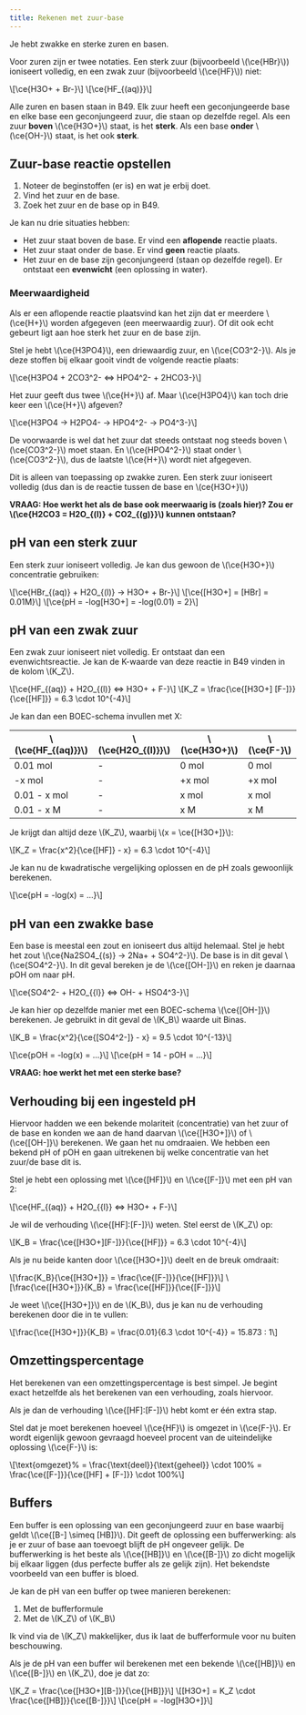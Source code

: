 ```yaml
---
title: Rekenen met zuur-base
---
```


Je hebt zwakke en sterke zuren en basen.

Voor zuren zijn er twee notaties. Een sterk zuur (bijvoorbeeld \\(\ce{HBr}\\)) ioniseert volledig, en een zwak zuur (bijvoorbeeld \\(\ce{HF}\\)) niet:

\\[\ce{H3O+ + Br-}\\]
\\[\ce{HF_{(aq)}}\\]

Alle zuren en basen staan in B49. Elk zuur heeft een geconjungeerde base en elke base een geconjungeerd zuur, die staan op dezelfde regel. Als een zuur **boven** \\(\ce{H3O+}\\) staat, is het **sterk**. Als een base **onder** \\(\ce{OH-}\\) staat, is het ook **sterk**.

## Zuur-base reactie opstellen

1. Noteer de beginstoffen (er is) en wat je erbij doet.
2. Vind het zuur en de base.
3. Zoek het zuur en de base op in B49.

Je kan nu drie situaties hebben:

- Het zuur staat boven de base. Er vind een **aflopende** reactie plaats.
- Het zuur staat onder de base. Er vind **geen** reactie plaats.
- Het zuur en de base zijn geconjungeerd (staan op dezelfde regel). Er ontstaat een **evenwicht** (een oplossing in water).

### Meerwaardigheid

Als er een aflopende reactie plaatsvind kan het zijn dat er meerdere \\(\ce{H+}\\) worden afgegeven (een meerwaardig zuur). Of dit ook echt gebeurt ligt aan hoe sterk het zuur en de base zijn.

Stel je hebt \\(\ce{H3PO4}\\), een driewaardig zuur, en \\(\ce{CO3^2-}\\). Als je deze stoffen bij elkaar gooit vindt de volgende reactie plaats:

\\[\ce{H3PO4 + 2CO3^2- <=> HPO4^2- + 2HCO3-}\\]

Het zuur geeft dus twee \\(\ce{H+}\\) af. Maar \\(\ce{H3PO4}\\) kan toch drie keer een \\(\ce{H+}\\) afgeven?

\\[\ce{H3PO4 -> H2PO4- -> HPO4^2- -> PO4^3-}\\]

De voorwaarde is wel dat het zuur dat steeds ontstaat nog steeds boven \\(\ce{CO3^2-}\\) moet staan. En \\(\ce{HPO4^2-}\\) staat onder \\(\ce{CO3^2-}\\), dus de laatste \\(\ce{H+}\\) wordt niet afgegeven.

Dit is alleen van toepassing op zwakke zuren. Een sterk zuur ioniseert volledig (dus dan is de reactie tussen de base en \\(ce{H3O+}\\))

**VRAAG: Hoe werkt het als de base ook meerwaarig is (zoals hier)? Zou er \\(\ce{H2CO3 = H2O\_{(l)} + CO2\_{(g)}}\\) kunnen ontstaan?**

## pH van een sterk zuur

Een sterk zuur ioniseert volledig. Je kan dus gewoon de \\(\ce{H3O+}\\) concentratie gebruiken:

\\[\ce{HBr_{(aq)} + H2O_{(l)} -> H3O+ + Br-}\\]
\\[\ce{[H3O+] = [HBr] = 0.01M}\\]
\\[\ce{pH = -log[H3O+] = -log(0.01) = 2}\\]

## pH van een zwak zuur

Een zwak zuur ioniseert niet volledig. Er ontstaat dan een evenwichtsreactie. Je kan de K-waarde van deze reactie in B49 vinden in de kolom \\(K_Z\\).

\\[\ce{HF_{(aq)} + H2O_{(l)} <=> H3O+ + F-}\\]
\\[K_Z = \frac{\ce{[H3O+] [F-]}}{\ce{[HF]}} = 6.3 \cdot 10^{-4}\\]

Je kan dan een BOEC-schema invullen met X:

| \\(\ce{HF\_{(aq)}}\\) | \\(\ce{H2O\_{(l)}}\\) | \\(\ce{H3O+}\\) | \\(\ce{F-}\\) |
| --------------------- | --------------------- | --------------- | ------------- |
| 0.01 mol              | -                     | 0 mol           | 0 mol         |
| -x mol                | -                     | +x mol          | +x mol        |
| 0.01 - x mol          | -                     | x mol           | x mol         |
| 0.01 - x M            | -                     | x M             | x M           |

Je krijgt dan altijd deze \\(K_Z\\), waarbij \\(x = \ce{[H3O+]}\\):

\\[K_Z = \frac{x^2}{\ce{[HF]} - x} = 6.3 \cdot 10^{-4}\\]

Je kan nu de kwadratische vergelijking oplossen en de pH zoals gewoonlijk berekenen.

\\[\ce{pH = -log(x) = ...}\\]

## pH van een zwakke base

Een base is meestal een zout en ioniseert dus altijd helemaal. Stel je hebt het zout \\(\ce{Na2SO4\_{(s)} -> 2Na+ + SO4^2-}\\). De base is in dit geval \\(\ce{SO4^2-}\\). In dit geval bereken je de \\(\ce{[OH-]}\\) en reken je daarnaa pOH om naar pH.

\\[\ce{SO4^2- + H2O_{{l}} <=> OH- + HSO4^3-}\\]

Je kan hier op dezelfde manier met een BOEC-schema \\(\ce{[OH-]}\\) berekenen. Je gebruikt in dit geval de \\(K_B\\) waarde uit Binas.

\\[K_B = \frac{x^2}{\ce{[SO4^2-]} - x} = 9.5 \cdot 10^{-13}\\]

\\[\ce{pOH = -log(x) = ...}\\]
\\[\ce{pH = 14 - pOH = ...}\\]

**VRAAG: hoe werkt het met een sterke base?**

## Verhouding bij een ingesteld pH

Hiervoor hadden we een bekende molariteit (concentratie) van het zuur of de base en konden we aan de hand daarvan \\(\ce{[H3O+]}\\) of \\(\ce{[OH-]}\\) berekenen. We gaan het nu omdraaien. We hebben een bekend pH of pOH en gaan uitrekenen bij welke concentratie van het zuur/de base dit is.

Stel je hebt een oplossing met \\(\ce{[HF]}\\) en \\(\ce{[F-]}\\) met een pH van 2:

\\[\ce{HF_{(aq)} + H2O_{{l}} <=> H3O+ + F-}\\]

Je wil de verhouding \\(\ce{[HF]:[F-]}\\) weten. Stel eerst de \\(K_Z\\) op:

\\[K_B = \frac{\ce{[H3O+][F-]}}{\ce{[HF]}} = 6.3 \cdot 10^{-4}\\]

Als je nu beide kanten door \\(\ce{[H3O+]}\\) deelt en de breuk omdraait:

\\[\frac{K_B}{\ce{[H3O+]}} = \frac{\ce{[F-]}}{\ce{[HF]}}\\]
\\[\frac{\ce{[H3O+]}}{K_B} = \frac{\ce{[HF]}}{\ce{[F-]}}\\]

Je weet \\(\ce{[H3O+]}\\) en de \\(K_B\\), dus je kan nu de verhouding berekenen door die in te vullen:

\\[\frac{\ce{[H3O+]}}{K_B} = \frac{0.01}{6.3 \cdot 10^{-4}} = 15.873 : 1\\]

## Omzettingspercentage

Het berekenen van een omzettingspercentage is best simpel. Je begint exact hetzelfde als het berekenen van een verhouding, zoals hiervoor.

Als je dan de verhouding \\(\ce{[HF]:[F-]}\\) hebt komt er één extra stap.

Stel dat je moet berekenen hoeveel \\(\ce{HF}\\) is omgezet in \\(\ce{F-}\\). Er wordt eigenlijk gewoon gevraagd hoeveel procent van de uiteindelijke oplossing \\(\ce{F-}\\) is:

\\[\text{omgezet}\% = \frac{\text{deel}}{\text{geheel}} \cdot 100\% = \frac{\ce{[F-]}}{\ce{[HF] + [F-]}} \cdot 100\%\\]

## Buffers

Een buffer is een oplossing van een geconjungeerd zuur en base waarbij geldt \\(\ce{[B-] \simeq [HB]}\\). Dit geeft de oplossing een bufferwerking: als je er zuur of base aan toevoegt blijft de pH ongeveer gelijk. De bufferwerking is het beste als \\(\ce{[HB]}\\) en \\(\ce{[B-]}\\) zo dicht mogelijk bij elkaar liggen (dus perfecte buffer als ze gelijk zijn). Het bekendste voorbeeld van een buffer is bloed.

Je kan de pH van een buffer op twee manieren berekenen:

1. Met de bufferformule
2. Met de \\(K_Z\\) of \\(K_B\\)

Ik vind via de \\(K_Z\\) makkelijker, dus ik laat de bufferformule voor nu buiten beschouwing.

Als je de pH van een buffer wil berekenen met een bekende \\(\ce{[HB]}\\) en \\(\ce{[B-]}\\) en \\(K_Z\\), doe je dat zo:

\\[K_Z = \frac{\ce{[H3O+][B-]}}{\ce{[HB]}}\\]
\\[[H3O+] = K_Z \cdot \frac{\ce{[HB]}}{\ce{[B-]}}\\]
\\[\ce{pH = -log[H3O+]}\\]
